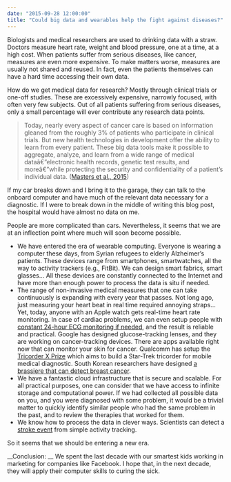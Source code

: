 ```yaml
---
date: "2015-09-28 12:00:00"
title: "Could big data and wearables help the fight against diseases?"
---
```




Biologists and medical researchers are used to drinking data with a straw. Doctors measure heart rate, weight and blood pressure, one at a time, at a high cost. When patients suffer from serious diseases, like cancer, measures are even more expensive. To make matters worse, measures are usually not shared and reused. In fact, even the patients themselves can have a hard time accessing their own data.

How do we get medical data for research? Mostly through clinical trials or one-off studies. These are excessively expensive, narrowly focused, with often very few subjects. Out of all patients suffering from serious diseases, only a small percentage will ever contribute any research data points.

> Today, nearly every aspect of cancer care is based on information gleaned from the roughly 3% of patients who participate in clinical trials. But new health technologies in development offer the ability to learn from every patient. These big data tools make it possible to aggregate, analyze, and learn from a wide range of medical dataâ€”electronic health records, genetic test results, and moreâ€”while protecting the security and confidentiality of a patient&rsquo;s individual data. ([Masters et al., 2015](http://jco.ascopubs.org/content/early/2015/01/16/JCO.2014.59.9746.short))


If my car breaks down and I bring it to the garage, they can talk to the onboard computer and have much of the relevant data necessary for a diagnostic. If I were to break down in the middle of writing this blog post, the hospital would have almost no data on me.

People are more complicated than cars. Nevertheless, it seems that we are at an inflection point where much will soon become possible.

- We have entered the era of wearable computing. Everyone is wearing a computer these days, from Syrian refugees to elderly Alzheimer&rsquo;s patients. These devices range from smartphones, smartwatches, all the way to activity trackers (e.g., FitBit). We can design smart fabrics, smart glasses&hellip; All these devices are constantly connected to the Internet and have more than enough power to process the data is situ if needed. 
- The range of non-invasive medical measures that one can take continuously is expanding with every year that passes. Not long ago, just measuring your heart beat in real time required annoying straps&hellip; Yet, today, anyone with an Apple watch gets real-time heart rate monitoring. In case of cardiac problems, we can even setup people with [constant 24-hour ECG monitoring if needed](http://www.sciencedirect.com/science/article/pii/S0022073614003185), and the result is reliable and practical. Google has designed glucose-tracking lenses, and they are working on cancer-tracking devices. There are apps available right now that can monitor your skin for cancer. Qualcomm has setup the [Tricorder X Prize](http://tricorder.xprize.org/) which aims to build a Star-Trek tricorder for mobile medical diagnostic. South Korean researchers have designed [a brassiere that can detect breast cancer](http://ieeexplore.ieee.org/xpl/login.jsp?tp=&#038;arnumber=6913016&#038;url=http%3A%2F%2Fieeexplore.ieee.org%2Fxpls%2Fabs_all.jsp%3Farnumber%3D6913016).
- We have a fantastic cloud infrastructure that is secure and scalable. For all practical purposes, one can consider that we have access to infinite storage and computational power. If we had collected all possible data on you, and you were diagnosed with some problem, it would be a trivial matter to quickly identify similar people who had the same problem in the past, and to review the therapies that worked for them.
- We know how to process the data in clever ways. Scientists can detect a [stroke event](http://www.worldscientific.com/doi/abs/10.1142/S0129065714500361) from simple activity tracking.


So it seems that we should be entering a new era. 

__Conclusion: __ We spent the last decade with our smartest kids working in marketing for companies like Facebook. I hope that, in the next decade, they will apply their computer skills to curing the sick.

